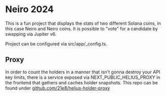 # Neiro 2024

This is a fun project that displays the stats of two different Solana coins, in this case Neiro and Neiro coins. It is possible to "vote" for a candidate by swapping via Jupiter v6.

Project can be configured via src/app/_config.ts.

## Proxy

In order to count the holders in a manner that isn't gonna destroy your API key limits, there is a service exposed via NEXT_PUBLIC_HELIUS_PROXY in the frontend that gathers and caches holder snapshots.
This repo can be found under [github.com/21e8/helius-holder-proxy](https://github.com/21e8/helius-holder-proxy)
